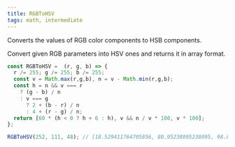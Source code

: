 ```yaml
---
title: RGBToHSV
tags: math, intermediate
---
```


Converts the values of RGB color components to HSB components.

Convert given RGB parameters into HSV ones and returns it in array format. 
```js
const RGBToHSV =  (r, g, b) => {
  r /= 255; g /= 255; b /= 255;
  const v = Math.max(r,g,b), n = v - Math.min(r,g,b);
  const h = n && v === r 
    ? (g - b) / n 
    : v === g 
      ? 2 + (b - r) / n 
      : 4 + (r - g) / n; 
  return [60 * (h < 0 ? h + 6 : h), v && n / v * 100, v * 100];
};
```

```js
RGBToHSV(252, 111, 48); // [18.529411764705856, 80.95238095238095, 98.82352941176471]
```
